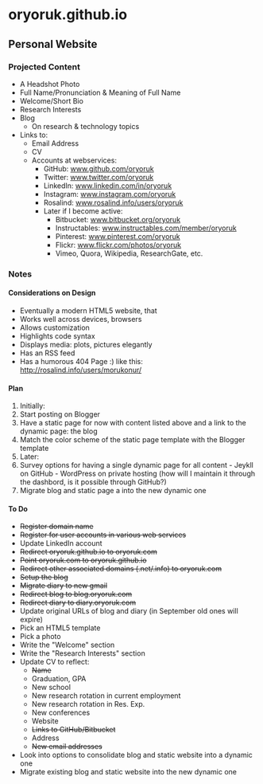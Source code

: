 # oryoruk.github.io
## Personal Website

### Projected Content
- A Headshot Photo
- Full Name/Pronunciation & Meaning of Full Name
- Welcome/Short Bio
- Research Interests
- Blog
  - On research & technology topics
- Links to:
  - Email Address
  - CV
  - Accounts at webservices:
    - GitHub: www.github.com/oryoruk
    - Twitter: www.twitter.com/oryoruk
    - LinkedIn: www.linkedin.com/in/oryoruk
    - Instagram: www.instagram.com/oryoruk
    - Rosalind: www.rosalind.info/users/oryoruk
    - Later if I become active:
      - Bitbucket: www.bitbucket.org/oryoruk
      - Instructables: www.instructables.com/member/oryoruk
      - Pinterest: www.pinterest.com/oryoruk
      - Flickr: www.flickr.com/photos/oryoruk
      - Vimeo, Quora, Wikipedia, ResearchGate, etc.

### Notes
#### Considerations on Design
- Eventually a modern HTML5 website, that
 - Works well across devices, browsers
 - Allows customization
 - Highlights code syntax
 - Displays media: plots, pictures elegantly
 - Has an RSS feed
 - Has a humorous 404 Page :) like this: http://rosalind.info/users/morukonur/

#### Plan
1. Initially:
  1. Start posting on Blogger
  2. Have a static page for now with content listed above and a link to the dynamic page: the blog
  3. Match the color scheme of the static page template with the Blogger template 
2. Later:
  4. Survey options for having a single dynamic page for all content
    - Jeykll on GitHub 
    - WordPress on private hosting (how will I maintain it through the dashbord, is it possible through GitHub?)
  5. Migrate blog and static page a into the new dynamic one

#### To Do
- ~~Register domain name~~
- ~~Register for user accounts in various web services~~
- Update LinkedIn account
- ~~Redirect oryoruk.github.io to oryoruk.com~~
- ~~Point oryoruk.com to oryoruk.github.io~~
- ~~Redirect other associated domains (.net/.info) to oryoruk.com~~
- ~~Setup the blog~~
- ~~Migrate diary to new gmail~~
- ~~Redirect blog to blog.oryoruk.com~~
- ~~Redirect diary to diary.oryoruk.com~~
- Update original URLs of blog and diary (in September old ones will expire)
- Pick an HTML5 template
- Pick a photo
- Write the "Welcome" section
- Write the "Research Interests" section
- Update CV to reflect:
  - ~~Name~~ 
  - Graduation, GPA
  - New school
  - New research rotation in current employment
  - New research rotation in Res. Exp.
  - New conferences
  - Website
  - ~~Links to GitHub/Bitbucket~~
  - Address
  - ~~New email addresses~~
- Look into options to consolidate blog and static website into a dynamic one
- Migrate existing blog and static website into the new dynamic one
